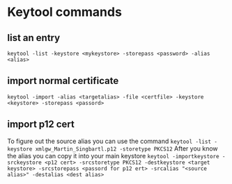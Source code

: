 # Keytool commands

## list an entry
`keytool -list -keystore <mykeystore> -storepass <password> -alias <alias>`
 
## import normal certificate
`keytool -import -alias <targetalias> -file <certfile> -keystore <keystore> -storepass <passord>`

## import p12 cert
To figure out the source alias you can use the command
`keytool -list -keystore xmlgw_Martin_Singbartl.p12 -storetype PKCS12`
After you know the alias you can copy it into your main keystore
`keytool -importkeystore -srckeystore <p12 cert> -srcstoretype PKCS12 -destkeystore <target keystore> -srcstorepass <passord for p12 ert> -srcalias "<source alias>" -destalias <dest alias>`

